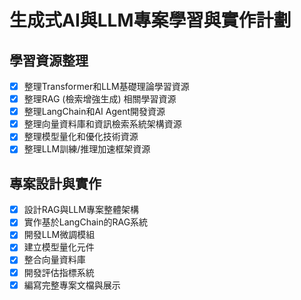 # 生成式AI與LLM專案學習與實作計劃

## 學習資源整理
- [x] 整理Transformer和LLM基礎理論學習資源
- [x] 整理RAG (檢索增強生成) 相關學習資源
- [x] 整理LangChain和AI Agent開發資源
- [x] 整理向量資料庫和資訊檢索系統架構資源
- [x] 整理模型量化和優化技術資源
- [x] 整理LLM訓練/推理加速框架資源

## 專案設計與實作
- [x] 設計RAG與LLM專案整體架構
- [x] 實作基於LangChain的RAG系統
- [x] 開發LLM微調模組
- [x] 建立模型量化元件
- [x] 整合向量資料庫
- [x] 開發評估指標系統
- [x] 編寫完整專案文檔與展示
